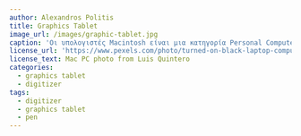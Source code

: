 ```yaml
---
author: Alexandros Politis
title: Graphics Tablet
image_url: /images/graphic-tablet.jpg
caption: 'Οι υπολογιστές Macintosh είναι μια κατηγορία Personal Computer (προσωπικός υπολογιστής) που κατασκευάζονται απο την εταιρεία Apple Inc. Η διαθεσή τους ξεκίνησε το 1984 σε παρουσίαση που έγινε απο τον Steve Jobs.'
license_url: 'https://www.pexels.com/photo/turned-on-black-laptop-computer-on-table-2148217/'
license_text: Mac PC photo from Luis Quintero
categories:
  - graphics tablet
  - digitizer
tags:
  - digitizer
  - graphics tablet
  - pen
---
```


